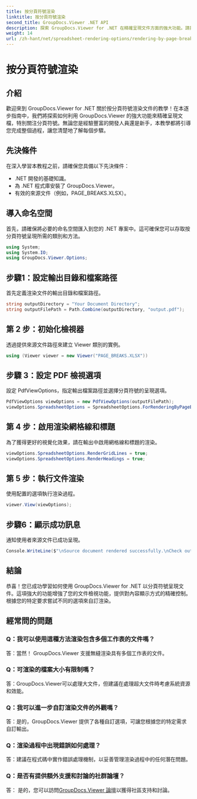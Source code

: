 ```yaml
---
title: 按分頁符號渲染
linktitle: 按分頁符號渲染
second_title: GroupDocs.Viewer .NET API
description: 探索 GroupDocs.Viewer for .NET 在精確呈現文件方面的強大功能。請按照我們的分頁符號渲染逐步教學進行操作。
weight: 14
url: /zh-hant/net/spreadsheet-rendering-options/rendering-by-page-breaks/
---
```


# 按分頁符號渲染

## 介紹
歡迎來到 GroupDocs.Viewer for .NET 關於按分頁符號渲染文件的教學！在本逐步指南中，我們將探索如何利用 GroupDocs.Viewer 的強大功能來精確呈現文檔，特別關注分頁符號。無論您是經驗豐富的開發人員還是新手，本教學都將引導您完成整個過程，讓您清楚地了解每個步驟。
## 先決條件
在深入學習本教程之前，請確保您具備以下先決條件：
- .NET 開發的基礎知識。
- 為 .NET 程式庫安裝了 GroupDocs.Viewer。
- 有效的來源文件（例如，PAGE_BREAKS.XLSX）。
## 導入命名空間
首先，請確保將必要的命名空間匯入到您的 .NET 專案中。這可確保您可以存取按分頁符號呈現所需的類別和方法。
```csharp
using System;
using System.IO;
using GroupDocs.Viewer.Options;
```
## 步驟1：設定輸出目錄和檔案路徑
首先定義渲染文件的輸出目錄和檔案路徑。
```csharp
string outputDirectory = "Your Document Directory";
string outputFilePath = Path.Combine(outputDirectory, "output.pdf");
```
## 第 2 步：初始化檢視器
透過提供來源文件路徑來建立 Viewer 類別的實例。
```csharp
using (Viewer viewer = new Viewer("PAGE_BREAKS.XLSX"))
```
## 步驟 3：設定 PDF 檢視選項
設定 PdfViewOptions，指定輸出檔案路徑並選擇分頁符號的呈現選項。
```csharp
PdfViewOptions viewOptions = new PdfViewOptions(outputFilePath);
viewOptions.SpreadsheetOptions = SpreadsheetOptions.ForRenderingByPageBreaks();
```
## 第 4 步：啟用渲染網格線和標題
為了獲得更好的視覺化效果，請在輸出中啟用網格線和標題的渲染。
```csharp
viewOptions.SpreadsheetOptions.RenderGridLines = true;
viewOptions.SpreadsheetOptions.RenderHeadings = true;
```
## 第 5 步：執行文件渲染
使用配置的選項執行渲染過程。
```csharp
viewer.View(viewOptions);
```
## 步驟6：顯示成功訊息
通知使用者來源文件已成功呈現。
```csharp
Console.WriteLine($"\nSource document rendered successfully.\nCheck output in {outputDirectory}.");
```
## 結論
恭喜！您已成功學習如何使用 GroupDocs.Viewer for .NET 以分頁符號呈現文件。這項強大的功能增強了您的文件檢視功能，提供對內容顯示方式的精確控制。根據您的特定要求嘗試不同的選項來自訂渲染。
## 經常問的問題
### Q：我可以使用這種方法渲染包含多個工作表的文件嗎？
答：當然！ GroupDocs.Viewer 支援無縫渲染具有多個工作表的文件。
### Q：可渲染的檔案大小有限制嗎？
答：GroupDocs.Viewer可以處理大文件，但建議在處理超大文件時考慮系統資源和效能。
### Q：我可以進一步自訂渲染文件的外觀嗎？
答：是的，GroupDocs.Viewer 提供了各種自訂選項，可讓您根據您的特定需求自訂輸出。
### Q：渲染過程中出現錯誤如何處理？
答：建議在程式碼中實作錯誤處理機制，以妥善管理渲染過程中的任何潛在問題。
### Q：是否有提供額外支援和討論的社群論壇？
答： 是的，您可以訪問[GroupDocs.Viewer 論壇](https://forum.groupdocs.com/c/viewer/9)以獲得社區支持和討論。